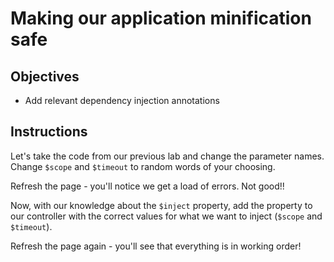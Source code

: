 # Making our application minification safe

## Objectives

- Add relevant dependency injection annotations

## Instructions

Let's take the code from our previous lab and change the parameter names. Change `$scope` and `$timeout` to random words of your choosing.

Refresh the page - you'll notice we get a load of errors. Not good!!

Now, with our knowledge about the `$inject` property, add the property to our controller with the correct values for what we want to inject (`$scope` and `$timeout`).

Refresh the page again - you'll see that everything is in working order!
